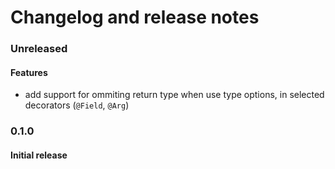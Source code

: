 # Changelog and release notes

### Unreleased

#### Features

- add support for ommiting return type when use type options, in selected decorators (`@Field`, `@Arg`)

### 0.1.0

#### Initial release